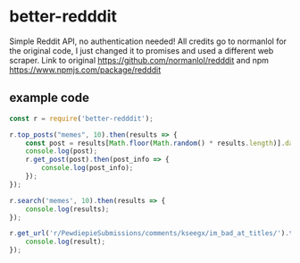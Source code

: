 # better-redddit
Simple Reddit API, no authentication needed! All credits go to normanlol for the original code, I just changed it to promises and used a different web scraper. Link to original https://github.com/normanlol/redddit and npm https://www.npmjs.com/package/redddit

## example code

```js
const r = require('better-redddit');

r.top_posts("memes", 10).then(results => {
	const post = results[Math.floor(Math.random() * results.length)].data.permalink;
	console.log(post);
	r.get_post(post).then(post_info => {
		console.log(post_info);
	});
});

r.search('memes', 10).then(results => {
	console.log(results);
});

r.get_url('r/PewdiepieSubmissions/comments/kseegx/im_bad_at_titles/').then(result => {
	console.log(result);
});
```
